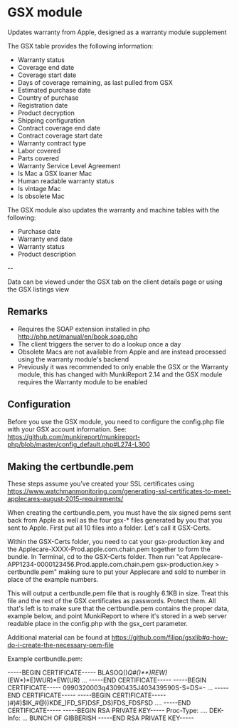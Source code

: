 GSX module
==============

Updates warranty from Apple, designed as a warranty module supplement 

The GSX table provides the following information:

- Warranty status
- Coverage end date
- Coverage start date
- Days of coverage remaining, as last pulled from GSX
- Estimated purchase date
- Country of purchase
- Registration date
- Product decryption
- Shipping configuration
- Contract coverage end date
- Contract coverage start date
- Warranty contract type
- Labor covered
- Parts covered
- Warranty Service Level Agreement
- Is Mac a GSX loaner Mac
- Human readable warranty status
- Is vintage Mac
- Is obsolete Mac

The GSX module also updates the warranty and machine tables with the following:

- Purchase date
- Warranty end date
- Warranty status
- Product description

-- 

Data can be viewed under the GSX tab on the client details page or using the GSX listings view

Remarks
---

* Requires the SOAP extension installed in php http://php.net/manual/en/book.soap.php
* The client triggers the server to do a lookup once a day
* Obsolete Macs are not available from Apple and are instead processed using the warranty module's backend
* Previously it was recommended to only enable the GSX or the Warranty module, this has changed with MunkiReport 2.14 and the GSX module requires the Warranty module to be enabled

Configuration
---

Before you use the GSX module, you need to configure the config.php file with your GSX account information.
See: https://github.com/munkireport/munkireport-php/blob/master/config_default.php#L274-L300

Making the certbundle.pem
---

These steps assume you've created your SSL certificates using https://www.watchmanmonitoring.com/generating-ssl-certificates-to-meet-applecares-august-2015-requirements/

When creating the certbundle.pem, you must have the six signed pems sent back from Apple as well as the four gsx-* files generated by you that you sent to Apple. First put all 10 files into a folder. Let's call it GSX-Certs. 

Within the GSX-Certs folder, you need to cat your gsx-production.key and the Applecare-XXXX-Prod.apple.com.chain.pem together to form the bundle. In Terminal, cd to the GSX-Certs folder. Then run "cat Applecare-APP1234-0000123456.Prod.apple.com.chain.pem gsx-production.key > certbundle.pem" making sure to put your Applecare and sold to number in place of the example numbers. 

This will output a certbundle.pem file that is roughly 6.1KB in size. Treat this file and the rest of the GSX certificates as passwords. Protect them. All that's left is to make sure that the certbundle.pem contains the proper data, example below, and point MunkiReport to where it's stored in a web server readable place in the config.php with the gsx_cert parameter.

Additional material can be found at https://github.com/filipp/gsxlib#q-how-do-i-create-the-necessary-pem-file

Example certbundle.pem:

-----BEGIN CERTIFICATE-----
BLASOQ()*Q#()**)REW)*(EW*)*E)WUR)*EW(UR)
...
-----END CERTIFICATE-----
-----BEGIN CERTIFICATE-----
0990320003q43090435J403439590S-S=DS=-
...
-----END CERTIFICATE-----
-----BEGIN CERTIFICATE-----
)_#_)#)$IK_#@))KDE_)FD_SF)DSF_DS)FDS_FDSFSD
....
-----END CERTIFICATE-----
-----BEGIN RSA PRIVATE KEY-----
Proc-Type: ....
DEK-Info: ...
BUNCH OF GIBBERISH
-----END RSA PRIVATE KEY-----
